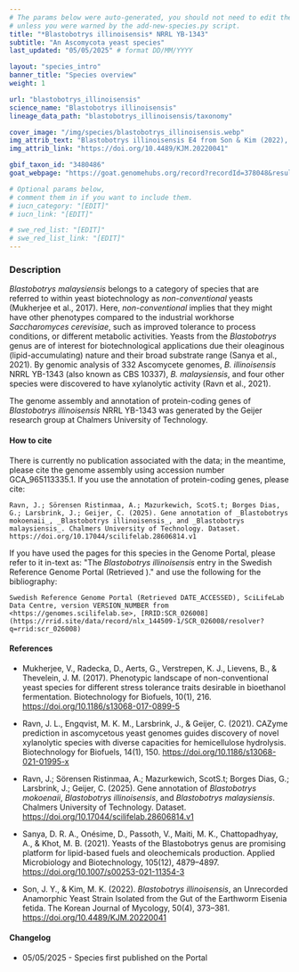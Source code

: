 ```yaml
---
# The params below were auto-generated, you should not need to edit them...
# unless you were warned by the add-new-species.py script.
title: "*Blastobotrys illinoisensis* NRRL YB-1343"
subtitle: "An Ascomycota yeast species"
last_updated: "05/05/2025" # format DD/MM/YYYY

layout: "species_intro"
banner_title: "Species overview"
weight: 1

url: "blastobotrys_illinoisensis"
science_name: "Blastobotrys illinoisensis"
lineage_data_path: "blastobotrys_illinoisensis/taxonomy"

cover_image: "/img/species/blastobotrys_illinoisensis.webp"
img_attrib_text: "Blastobotrys illinoisensis E4 from Son & Kim (2022), CC BY-NC 4.0"
img_attrib_link: "https://doi.org/10.4489/KJM.20220041"

gbif_taxon_id: "3480486"
goat_webpage: "https://goat.genomehubs.org/record?recordId=378048&result=taxon&taxonomy=ncbi#blastobotrys%20illinoisensis"

# Optional params below,
# comment them in if you want to include them.
# iucn_category: "[EDIT]"
# iucn_link: "[EDIT]"

# swe_red_list: "[EDIT]"
# swe_red_list_link: "[EDIT]"
---
```


### Description

_Blastobotrys malaysiensis_ belongs to a category of species that are referred to within yeast biotechnology as _non-conventional_ yeasts (Mukherjee et al., 2017). Here, _non-conventional_ implies that they might have other phenotypes compared to the industrial workhorse _Saccharomyces cerevisiae_, such as improved tolerance to process conditions, or different metabolic activities. Yeasts from the _Blastobotrys_ genus are of interest for biotechnological applications due their oleaginous (lipid-accumulating) nature and their broad substrate range (Sanya et al., 2021). By genomic analysis of 332 Ascomycete genomes, _B. illinoisensis_ NRRL YB-1343 (also known as CBS 10337), _B. malaysiensis_, and four other species were discovered to have xylanolytic activity (Ravn et al., 2021).

The genome assembly and annotation of protein-coding genes of _Blastobotrys illinoisensis_ NRRL YB-1343 was generated by the Geijer research group at Chalmers University of Technology.

#### How to cite

There is currently no publication associated with the data; in the meantime, please cite the genome assembly using accession number GCA_965113335.1. If you use the annotation of protein-coding genes, please cite:

```{style=citation}
Ravn, J.; Sörensen Ristinmaa, A.; Mazurkewich, ScotS.t; Borges Dias, G.; Larsbrink, J.; Geijer, C. (2025). Gene annotation of _Blastobotrys mokoenaii_, _Blastobotrys illinoisensis_, and _Blastobotrys malaysiensis_. Chalmers University of Technology. Dataset. https://doi.org/10.17044/scilifelab.28606814.v1
```

If you have used the pages for this species in the Genome Portal, please refer to it in-text as: "The _Blastobotrys illinoisensis_ entry in the Swedish Reference Genome Portal (Retrieved <span class="todays-date"></span>)." and use the following for the bibliography:

```{style=citation}
Swedish Reference Genome Portal (Retrieved DATE_ACCESSED), SciLifeLab Data Centre, version VERSION_NUMBER from <https://genomes.scilifelab.se>, [RRID:SCR_026008](https://rrid.site/data/record/nlx_144509-1/SCR_026008/resolver?q=rrid:scr_026008)
```

#### References

- Mukherjee, V., Radecka, D., Aerts, G., Verstrepen, K. J., Lievens, B., & Thevelein, J. M. (2017). Phenotypic landscape of non-conventional yeast species for different stress tolerance traits desirable in bioethanol fermentation. Biotechnology for Biofuels, 10(1), 216. <https://doi.org/10.1186/s13068-017-0899-5>

- Ravn, J. L., Engqvist, M. K. M., Larsbrink, J., & Geijer, C. (2021). CAZyme prediction in ascomycetous yeast genomes guides discovery of novel xylanolytic species with diverse capacities for hemicellulose hydrolysis. Biotechnology for Biofuels, 14(1), 150. <https://doi.org/10.1186/s13068-021-01995-x>

- Ravn, J.; Sörensen Ristinmaa, A.; Mazurkewich, ScotS.t; Borges Dias, G.; Larsbrink, J.; Geijer, C. (2025). Gene annotation of _Blastobotrys mokoenaii_, _Blastobotrys illinoisensis_, and _Blastobotrys malaysiensis_. Chalmers University of Technology. Dataset. <https://doi.org/10.17044/scilifelab.28606814.v1>

- Sanya, D. R. A., Onésime, D., Passoth, V., Maiti, M. K., Chattopadhyay, A., & Khot, M. B. (2021). Yeasts of the Blastobotrys genus are promising platform for lipid-based fuels and oleochemicals production. Applied Microbiology and Biotechnology, 105(12), 4879–4897. <https://doi.org/10.1007/s00253-021-11354-3>

- Son, J. Y., & Kim, M. K. (2022). _Blastobotrys illinoisensis_, an Unrecorded Anamorphic Yeast Strain Isolated from the Gut of the Earthworm Eisenia fetida. The Korean Journal of Mycology, 50(4), 373–381. <https://doi.org/10.4489/KJM.20220041>

#### Changelog

- 05/05/2025 - Species first published on the Portal
